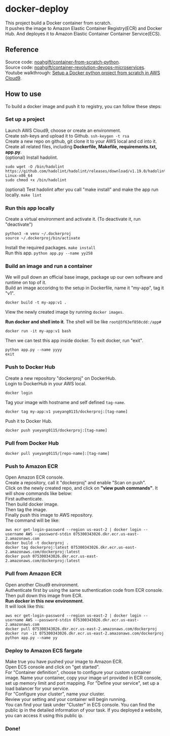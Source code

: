# docker-deploy
This project build a Docker container from scratch.  
It pushes the image to Amazon Elastic Container Registry(ECR) and Docker Hub. And deployes it to Amazon Elastic Container Container Service(ECS).  

## Reference
Source code: [noahgift/container-from-scratch-python](https://github.com/noahgift/container-from-scratch-python).  
Source code: [noahgift/container-revolution-devops-microservices](https://github.com/noahgift/container-revolution-devops-microservices).  
Youtube walkthrough: [Setup a Docker python project from scratch in AWS Cloud9](https://www.youtube.com/watch?v=WVifwRIwSmo).  


## How to use
To build a docker image and push it to registry, you can follow these steps:

### Set up a project
Launch AWS Cloud9, choose or create an environment.  
Create ssh-keys and upload it to Github.  ``ssh-keygen -t rsa``  
Create a new repo on github, git clone it to your AWS local and cd into it.  
Create all related files, including **Dockerfile, Makefile, requirements.txt, app.py**.  
(optional) Install hadolint.  
```
sudo wget -O /bin/hadolint https://github.com/hadolint/hadolint/releases/download/v1.19.0/hadolint-Linux-x86_64
sudo chmod +x /bin/hadolint
```
(optional) Test hadolint after you call "make install" and make the app run locally.  ```make lint```  

### Run this app locally
Create a virtual environment and activate it. (To deactivate it, run "deactivate") 
```
python3 -m venv ~/.dockerproj
source ~/.dockerproj/bin/activate
```
Install the required packages. ```make install```  
Run this app. ```python app.py --name yy258```  

### Build an image and run a container
We will pull down an official base image, package up our own software and runtime on top of it.  
Build an image accoridng to the setup in Dockerfile, name it "my-app", tag it "v1".  
```
docker build -t my-app:v1 .
```
View the newly created image by running ```docker images```.  

**Run docker and shell into it**. The shell will be like ```root@3f63ef850cdd:/app#```  
```
docker run -it my-app:v1 bash 
```
Then we can test this app inside docker. To exit docker, run "exit".  
```
python app.py --name yyyy
exit
```

### Push to Docker Hub
Create a new repository "dockerproj" on DockerHub.  
Login to DockerHub in your AWS local.  
```
docker login
```
Tag your image with hostname and self defined ```tag-name```.  
```
docker tag my-app:v1 yueyang0115/dockerproj:[tag-name]
```
Push it to Docker Hub.
```
docker push yueyang0115/dockerproj:[tag-name]
```

### Pull from Docker Hub
```
docker pull yueyang0115/[repo-name]:[tag-name]
```

### Push to Amazon ECR
Open Amazon ECR console.  
Create a repository, call it "dockerproj" and enable "Scan on push".  
Click on the newly created repo, and click on **"view push commands"**. It will show commands like below:  
First authenticate.  
Then build docker image.  
Then tag the image.  
Finally push this image to AWS repository.  
The command will be like:  
```
aws ecr get-login-password --region us-east-2 | docker login --username AWS --password-stdin 075300343026.dkr.ecr.us-east-2.amazonaws.com
docker build -t dockerproj .
docker tag dockerproj:latest 075300343026.dkr.ecr.us-east-2.amazonaws.com/dockerproj:latest
docker push 075300343026.dkr.ecr.us-east-2.amazonaws.com/dockerproj:latest
```

### Pull from Amazon ECR
Open another Cloud9 environment.  
Authenticate first by using the same suthentication code from ECR console.  
Then pull down this image from ECR.   
**Run docker in this new environment**.  
It will look like this:  
```
aws ecr get-login-password --region us-east-2 | docker login --username AWS --password-stdin 075300343026.dkr.ecr.us-east-2.amazonaws.com
docker pull 075300343026.dkr.ecr.us-east-2.amazonaws.com/dockerproj
docker run -it 075300343026.dkr.ecr.us-east-2.amazonaws.com/dockerproj python app.py --name yy
```

### Deploy to Amazon ECS fargate
Make true you have pushed your image to Amazon ECR.  
Open ECS console and click on "get started".  
For "Container definition", choose to configure your custom container image. Name your container, copy your image url provided in ECR console, set up memory limit and port mapping. 
For "Define your service", set up a load balancer for your service.  
For "Configure your cluster", name your cluster.  
Review your setting and your container will begin running.  
You can find your task under "Cluster" in ECS console. You can find the public ip in the detailed information of your task. If you deployed a website, you can access it using this public ip.  

### Done!  
